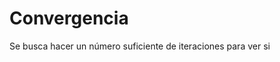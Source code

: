 # Convergencia

Se busca hacer un número suficiente de iteraciones para ver si 

<!--stackedit_data:
eyJoaXN0b3J5IjpbMTcxMzI4MDk4OV19
-->